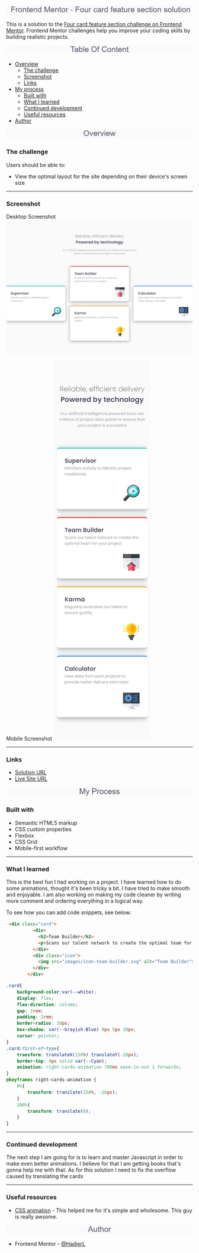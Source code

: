 

![Alt text](./images/_Frontend_Mentor_-_Four_card_feature_section_solution.png)

This is a solution to the [Four card feature section challenge on Frontend Mentor](https://www.frontendmentor.io/challenges/four-card-feature-section-weK1eFYK). Frontend Mentor challenges help you improve your coding skills by building realistic projects. 


![Alt text](./images/Table_Of_Content.png)

- [Overview](#overview)
  - [The challenge](#the-challenge)
  - [Screenshot](#screenshot)
  - [Links](#links)
- [My process](#my-process)
  - [Built with](#built-with)
  - [What I learned](#what-i-learned)
  - [Continued development](#continued-development)
  - [Useful resources](#useful-resources)
- [Author](#author)




![Alt text](./images/Overview.png)
### The challenge

Users should be able to:

- View the optimal layout for the site depending on their device's screen size

___
### Screenshot

Desktop Screenshot
![Alt text](./images/DesktopScreenShot.jpeg)

Mobile Screenshot
![Alt text](./images/MobileScreenshot.jpeg)

___
### Links

-  [Solution URL](https://github.com/HadjerL/frontend-mentor-four-card-feature.git)
-  [Live Site URL](https://frolicking-swan-c6967c.netlify.app/)

![Alt text](./images/My_Process.png)

### Built with

- Semantic HTML5 markup
- CSS custom properties
- Flexbox
- CSS Grid
- Mobile-first workflow
___

### What I learned

This is the best fun I had working on a project. I have learned how to do some animations, thought it's been tricky a bit. I have tried to make smooth and enjoyable. I am also working on making my code cleaner by writing more comment and ordering everything in a logical way.

To see how you can add code snippets, see below:

```html
 <div class="card">
          <div>
            <h2>Team Builder</h2>
            <p>Scans our talent network to create the optimal team for your project</p>
          </div>
          <div class="icon">
            <img src="images/icon-team-builder.svg" alt="Team Builder">
          </div>
        </div>
```
```css
.card{
    background-color:var(--white);
    display: flex;
    flex-direction: column;
    gap: 2rem;
    padding: 2rem;
    border-radius: 10px;
    box-shadow: var(--Grayish-Blue) 0px 5px 20px;
    cursor: pointer;
}
.card:first-of-type{
    transform: translateX(150%) translateY(-20px);
    border-top: 4px solid var(--Cyan);
    animation: right-cards-animation 700ms ease-in-out 1 forwards;
}
@keyframes right-cards-animation {
    0%{
        transform: translate(150%, -20px);
    }
    100%{
        transform: translate(0);
    }
}
```
___
### Continued development

The next step I am going for is to learn and master Javascript in order to make even better animations. I believe for that I am getting books that's gonna help me with that. As for this solution I need to fix the overflow caused by translating the cards

___
### Useful resources

- [CSS animation](https://youtu.be/cfq7u52lvfI) - This helped me for it's simple and wholesome. This guy is really awsome.

![Alt text](./images/Author.png)

- Frontend Mentor - [@HadjerL](https://www.frontendmentor.io/profile/HadjerL)
